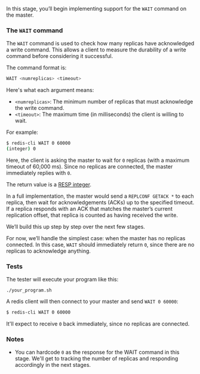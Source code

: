 In this stage, you’ll begin implementing support for the `WAIT` command on the master.

<!--
In the next 3 stages, you will implement the WAIT command on your master.
The WAIT command is used to find out how many replicas a write command was propagated to, with the replica ACKing it back. This way we can know how durable the write was. As we haven't implemented periodic ACKs from the replica, in this stage, for WAIT, the master has to send a GETACK to the replica, if the replica replies back with the proper offset, before the WAIT expires, the master can count that replica's write to be a success.

In this stage you will implement WAIT, when exactly 0 replicas are connected to Master. The Master can just return 0 asap. This way we will gently dive into the implementation.
-->

### The `WAIT` command

The `WAIT` command is used to check how many replicas have acknowledged a write command. This allows a client to measure the durability of a write command before considering it successful.

The command format is: 

```bash
WAIT <numreplicas> <timeout>
```

Here's what each argument means:

- `<numreplicas>`: The minimum number of replicas that must acknowledge the write command.
- `<timeout>`: The maximum time (in milliseconds) the client is willing to wait.

For example:

```bash
$ redis-cli WAIT 0 60000
(integer) 0
```

Here, the client is asking the master to wait for `0` replicas (with a maximum timeout of 60,000 ms). Since no replicas are connected, the master immediately replies with `0`.

The return value is a [RESP integer](https://redis.io/docs/latest/develop/reference/protocol-spec/#integers).

In a full implementation, the master would send a `REPLCONF GETACK *` to each replica, then wait for acknowledgements (ACKs) up to the specified timeout. If a replica responds with an ACK that matches the master’s current replication offset, that replica is counted as having received the write.

We’ll build this up step by step over the next few stages.

For now, we’ll handle the simplest case: when the master has no replicas connected. In this case, `WAIT` should immediately return `0`, since there are no replicas to acknowledge anything.

### Tests

The tester will execute your program like this:

```
./your_program.sh
```

A redis client will then connect to your master and send `WAIT 0 60000`:

```bash
$ redis-cli WAIT 0 60000
```

It'll expect to receive `0` back immediately, since no replicas are connected.

### Notes

- You can hardcode `0` as the response for the WAIT command in this stage. We'll get to tracking the number of replicas and responding
  accordingly in the next stages.

